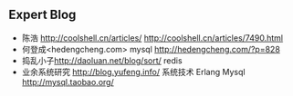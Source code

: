 ## Expert Blog

- 陈浩 <http://coolshell.cn/articles/> <http://coolshell.cn/articles/7490.html>
- 何登成<hedengcheng.com> mysql  <http://hedengcheng.com/?p=828>
- 捣乱小子<http://daoluan.net/blog/sort/>  redis
- 业余系统研究 <http://blog.yufeng.info/>  系统技术 Erlang Mysql <http://mysql.taobao.org/>
